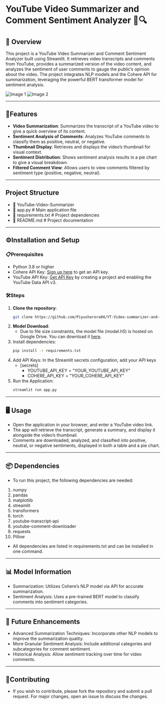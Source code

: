 # YouTube Video Summarizer and Comment Sentiment Analyzer 📝🔍

##  🌟 Overview
This project is a YouTube Video Summarizer and Comment Sentiment Analyzer built using Streamlit. It retrieves video transcripts and comments from YouTube, provides a summarized version of the video content, and analyzes the sentiment of user comments to gauge the public’s opinion about the video. The project integrates NLP models and the Cohere API for summarization, leveraging the powerful BERT transformer model for sentiment analysis.

![Image 1](https://drive.google.com/uc?export=view&id=1Hlfq15gNgn2M_srqxew-ZD4w4g4WvDQR)
![Image 2](https://drive.google.com/uc?export=view&id=1W8REBWAwyqKUtmmPa7XX-zgXcFXT7npT)

---

## 🚀Features
- **Video Summarization**: Summarizes the transcript of a YouTube video to give a quick overview of its content.
- **Sentiment Analysis of Comments**: Analyzes YouTube comments to classify them as positive, neutral, or negative.
- **Thumbnail Display**: Retrieves and displays the video’s thumbnail for visual context.
- **Sentiment Distribution**: Shows sentiment analysis results in a pie chart to give a visual breakdown.
- **Filtered Comment View**: Allows users to view comments filtered by sentiment type (positive, negative, neutral).

---

## Project Structure
- 📂 YouTube-Video-Summarizer
- 📄 app.py # Main application file 
- 📄 requirements.txt # Project dependencies 
- 📄 README.md # Project documentation

---

## ⚙️Installation and Setup

### 📋Prerequisites
- Python 3.8 or higher
- Cohere API Key: [Sign up here](https://cohere.ai/) to get an API key.
- YouTube API Key: [Get API Key](https://console.developers.google.com/) by creating a project and enabling the YouTube Data API v3.

### 🛠Steps
1. **Clone the repository**:
   ```bash
   git clone https://github.com/Piyusharora04/YT-Video-summarizer-and-Comment-Analyzer.git
2. **Model Download**:
   - Due to file size constraints, the model file (model.h5) is hosted on Google Drive. You can download it [here](https://drive.google.com/drive/folders/1ywtPTyhhMRKBXxIVJNL_p8BFbk8D3czT?usp=sharing).
3. Install dependencies:
   ```bash
   pip install -r requirements.txt
4. Add API Keys:
  In the Streamlit secrets configuration, add your API keys
   - [secrets]
     - YOUTUBE_API_KEY = "YOUR_YOUTUBE_API_KEY"
     - COHERE_API_KEY = "YOUR_COHERE_API_KEY"
5. Run the Application:
   ```bash
   streamlit run app.py

---

## 🖥 Usage
- Open the application in your browser, and enter a YouTube video link.
- The app will retrieve the transcript, generate a summary, and display it alongside the video’s thumbnail.
- Comments are downloaded, analyzed, and classified into positive, neutral, or negative sentiments, displayed in both a table and a pie chart.

---

## 📦 Dependencies
- To run this project, the following dependencies are needed:

1. numpy
2. pandas
3. matplotlib
4. streamlit
5. transformers
6. torch
7. youtube-transcript-api
8. youtube-comment-downloader
9. requests
10. Pillow
- All dependencies are listed in requirements.txt and can be installed in one command.

---

## 📊 Model Information
- Summarization: Utilizes Cohere’s NLP model via API for accurate summarization.
- Sentiment Analysis: Uses a pre-trained BERT model to classify comments into sentiment categories.
---

## 🔮 Future Enhancements
- Advanced Summarization Techniques: Incorporate other NLP models to improve the summarization quality.
- More Granular Sentiment Analysis: Include additional categories and subcategories for comment sentiment.
- Historical Analysis: Allow sentiment tracking over time for video comments.

---

## 🤝Contributing
- If you wish to contribute, please fork the repository and submit a pull request. For major changes, open an issue to discuss the changes.



